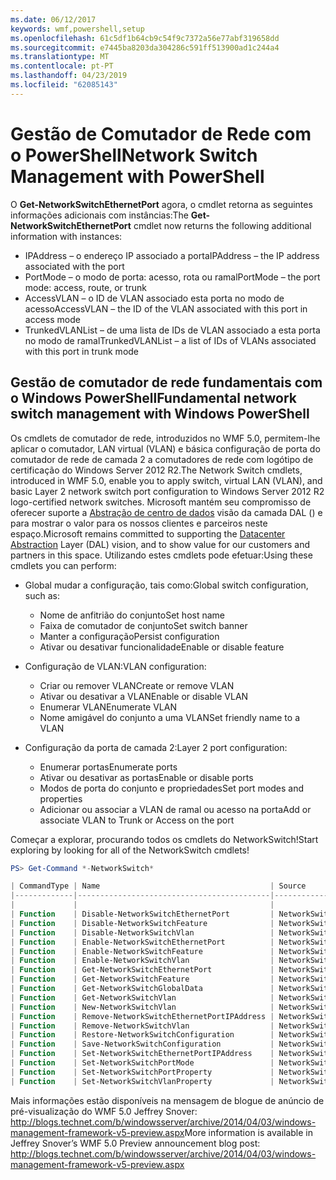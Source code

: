 ```yaml
---
ms.date: 06/12/2017
keywords: wmf,powershell,setup
ms.openlocfilehash: 61c5df1b64cb9c54f9c7372a56e77abf319658dd
ms.sourcegitcommit: e7445ba8203da304286c591ff513900ad1c244a4
ms.translationtype: MT
ms.contentlocale: pt-PT
ms.lasthandoff: 04/23/2019
ms.locfileid: "62085143"
---
```

# <a name="network-switch-management-with-powershell"></a><span data-ttu-id="3b01f-102">Gestão de Comutador de Rede com o PowerShell</span><span class="sxs-lookup"><span data-stu-id="3b01f-102">Network Switch Management with PowerShell</span></span>

<span data-ttu-id="3b01f-103">O **Get-NetworkSwitchEthernetPort** agora, o cmdlet retorna as seguintes informações adicionais com instâncias:</span><span class="sxs-lookup"><span data-stu-id="3b01f-103">The **Get-NetworkSwitchEthernetPort** cmdlet now returns the following additional information with instances:</span></span>

- <span data-ttu-id="3b01f-104">IPAddress – o endereço IP associado a porta</span><span class="sxs-lookup"><span data-stu-id="3b01f-104">IPAddress – the IP address associated with the port</span></span>
- <span data-ttu-id="3b01f-105">PortMode – o modo de porta: acesso, rota ou ramal</span><span class="sxs-lookup"><span data-stu-id="3b01f-105">PortMode – the port mode: access, route, or trunk</span></span>
- <span data-ttu-id="3b01f-106">AccessVLAN – o ID de VLAN associado esta porta no modo de acesso</span><span class="sxs-lookup"><span data-stu-id="3b01f-106">AccessVLAN – the ID of the VLAN associated with this port in access mode</span></span>
- <span data-ttu-id="3b01f-107">TrunkedVLANList – de uma lista de IDs de VLAN associado a esta porta no modo de ramal</span><span class="sxs-lookup"><span data-stu-id="3b01f-107">TrunkedVLANList – a list of IDs of VLANs associated with this port in trunk mode</span></span>

## <a name="fundamental-network-switch-management-with-windows-powershell"></a><span data-ttu-id="3b01f-108">Gestão de comutador de rede fundamentais com o Windows PowerShell</span><span class="sxs-lookup"><span data-stu-id="3b01f-108">Fundamental network switch management with Windows PowerShell</span></span>

<span data-ttu-id="3b01f-109">Os cmdlets de comutador de rede, introduzidos no WMF 5.0, permitem-lhe aplicar o comutador, LAN virtual (VLAN) e básica configuração de porta do comutador de rede de camada 2 a comutadores de rede com logótipo de certificação do Windows Server 2012 R2.</span><span class="sxs-lookup"><span data-stu-id="3b01f-109">The Network Switch cmdlets, introduced in WMF 5.0, enable you to apply switch, virtual LAN (VLAN), and basic Layer 2 network switch port configuration to Windows Server 2012 R2 logo-certified network switches.</span></span> <span data-ttu-id="3b01f-110">Microsoft mantém seu compromisso de oferecer suporte a [Abstração de centro de dados](http://technet.microsoft.com/cloud/dal.aspx) visão da camada DAL () e para mostrar o valor para os nossos clientes e parceiros neste espaço.</span><span class="sxs-lookup"><span data-stu-id="3b01f-110">Microsoft remains committed to supporting the [Datacenter Abstraction](http://technet.microsoft.com/cloud/dal.aspx) Layer (DAL) vision, and to show value for our customers and partners in this space.</span></span> <span data-ttu-id="3b01f-111">Utilizando estes cmdlets pode efetuar:</span><span class="sxs-lookup"><span data-stu-id="3b01f-111">Using these cmdlets you can perform:</span></span>

- <span data-ttu-id="3b01f-112">Global mudar a configuração, tais como:</span><span class="sxs-lookup"><span data-stu-id="3b01f-112">Global switch configuration, such as:</span></span>
    - <span data-ttu-id="3b01f-113">Nome de anfitrião do conjunto</span><span class="sxs-lookup"><span data-stu-id="3b01f-113">Set host name</span></span>
    - <span data-ttu-id="3b01f-114">Faixa de comutador de conjunto</span><span class="sxs-lookup"><span data-stu-id="3b01f-114">Set switch banner</span></span>
    - <span data-ttu-id="3b01f-115">Manter a configuração</span><span class="sxs-lookup"><span data-stu-id="3b01f-115">Persist configuration</span></span>
    - <span data-ttu-id="3b01f-116">Ativar ou desativar funcionalidade</span><span class="sxs-lookup"><span data-stu-id="3b01f-116">Enable or disable feature</span></span>

- <span data-ttu-id="3b01f-117">Configuração de VLAN:</span><span class="sxs-lookup"><span data-stu-id="3b01f-117">VLAN configuration:</span></span>
    - <span data-ttu-id="3b01f-118">Criar ou remover VLAN</span><span class="sxs-lookup"><span data-stu-id="3b01f-118">Create or remove VLAN</span></span>
    - <span data-ttu-id="3b01f-119">Ativar ou desativar a VLAN</span><span class="sxs-lookup"><span data-stu-id="3b01f-119">Enable or disable VLAN</span></span>
    - <span data-ttu-id="3b01f-120">Enumerar VLAN</span><span class="sxs-lookup"><span data-stu-id="3b01f-120">Enumerate VLAN</span></span>
    - <span data-ttu-id="3b01f-121">Nome amigável do conjunto a uma VLAN</span><span class="sxs-lookup"><span data-stu-id="3b01f-121">Set friendly name to a VLAN</span></span>

- <span data-ttu-id="3b01f-122">Configuração da porta de camada 2:</span><span class="sxs-lookup"><span data-stu-id="3b01f-122">Layer 2 port configuration:</span></span>
    - <span data-ttu-id="3b01f-123">Enumerar portas</span><span class="sxs-lookup"><span data-stu-id="3b01f-123">Enumerate ports</span></span>
    - <span data-ttu-id="3b01f-124">Ativar ou desativar as portas</span><span class="sxs-lookup"><span data-stu-id="3b01f-124">Enable or disable ports</span></span>
    - <span data-ttu-id="3b01f-125">Modos de porta do conjunto e propriedades</span><span class="sxs-lookup"><span data-stu-id="3b01f-125">Set port modes and properties</span></span>
    - <span data-ttu-id="3b01f-126">Adicionar ou associar a VLAN de ramal ou acesso na porta</span><span class="sxs-lookup"><span data-stu-id="3b01f-126">Add or associate VLAN to Trunk or Access on the port</span></span>

<span data-ttu-id="3b01f-127">Começar a explorar, procurando todos os cmdlets do NetworkSwitch!</span><span class="sxs-lookup"><span data-stu-id="3b01f-127">Start exploring by looking for all of the NetworkSwitch cmdlets!</span></span>

```powershell
PS> Get-Command *-NetworkSwitch*

| CommandType | Name                                      | Source        |
|-------------|-------------------------------------------|---------------|
|             |                                           |               |
| Function    | Disable-NetworkSwitchEthernetPort         | NetworkSwitch |
| Function    | Disable-NetworkSwitchFeature              | NetworkSwitch |
| Function    | Disable-NetworkSwitchVlan                 | NetworkSwitch |
| Function    | Enable-NetworkSwitchEthernetPort          | NetworkSwitch |
| Function    | Enable-NetworkSwitchFeature               | NetworkSwitch |
| Function    | Enable-NetworkSwitchVlan                  | NetworkSwitch |
| Function    | Get-NetworkSwitchEthernetPort             | NetworkSwitch |
| Function    | Get-NetworkSwitchFeature                  | NetworkSwitch |
| Function    | Get-NetworkSwitchGlobalData               | NetworkSwitch |
| Function    | Get-NetworkSwitchVlan                     | NetworkSwitch |
| Function    | New-NetworkSwitchVlan                     | NetworkSwitch |
| Function    | Remove-NetworkSwitchEthernetPortIPAddress | NetworkSwitch |
| Function    | Remove-NetworkSwitchVlan                  | NetworkSwitch |
| Function    | Restore-NetworkSwitchConfiguration        | NetworkSwitch |
| Function    | Save-NetworkSwitchConfiguration           | NetworkSwitch |
| Function    | Set-NetworkSwitchEthernetPortIPAddress    | NetworkSwitch |
| Function    | Set-NetworkSwitchPortMode                 | NetworkSwitch |
| Function    | Set-NetworkSwitchPortProperty             | NetworkSwitch |
| Function    | Set-NetworkSwitchVlanProperty             | NetworkSwitch |
```

<span data-ttu-id="3b01f-128">Mais informações estão disponíveis na mensagem de blogue de anúncio de pré-visualização do WMF 5.0 Jeffrey Snover: <http://blogs.technet.com/b/windowsserver/archive/2014/04/03/windows-management-framework-v5-preview.aspx></span><span class="sxs-lookup"><span data-stu-id="3b01f-128">More information is available in Jeffrey Snover’s WMF 5.0 Preview announcement blog post: <http://blogs.technet.com/b/windowsserver/archive/2014/04/03/windows-management-framework-v5-preview.aspx></span></span>
